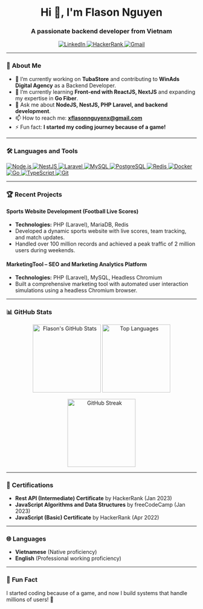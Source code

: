 <h1 align="center">Hi 👋, I'm Flason Nguyen</h1>
<h3 align="center">A passionate backend developer from Vietnam</h3>

<p align="center">
  <a href="https://linkedin.com/in/flasonnguyen" target="blank">
    <img src="https://img.shields.io/badge/LinkedIn-0077B5?style=for-the-badge&logo=linkedin&logoColor=white" alt="LinkedIn" />
  </a>
  <a href="https://www.hackerrank.com/@flasonnguyen" target="blank">
    <img src="https://img.shields.io/badge/HackerRank-2EC866?style=for-the-badge&logo=hackerrank&logoColor=white" alt="HackerRank" />
  </a>
  <a href="mailto:xflasonnguyenx@gmail.com" target="blank">
    <img src="https://img.shields.io/badge/Gmail-D14836?style=for-the-badge&logo=gmail&logoColor=white" alt="Gmail" />
  </a>
</p>

---

### 🚀 **About Me**

- 🔭 I’m currently working on **TubaStore** and contributing to **WinAds Digital Agency** as a Backend Developer.
- 🌱 I’m currently learning **Front-end with ReactJS, NextJS** and expanding my expertise in **Go Fiber**.
- 💬 Ask me about **NodeJS, NestJS, PHP Laravel, and backend development**.
- 📫 How to reach me: **xflasonnguyenx@gmail.com**
- ⚡ Fun fact: **I started my coding journey because of a game!**

---

### 🛠️ **Languages and Tools**

<p align="left">
  <a href="https://nodejs.org" target="_blank" rel="noreferrer">
    <img src="https://img.shields.io/badge/Node.js-339933?style=for-the-badge&logo=nodedotjs&logoColor=white" alt="Node.js" />
  </a>
  <a href="https://nestjs.com/" target="_blank" rel="noreferrer">
    <img src="https://img.shields.io/badge/NestJS-E0234E?style=for-the-badge&logo=nestjs&logoColor=white" alt="NestJS" />
  </a>
  <a href="https://laravel.com/" target="_blank" rel="noreferrer">
    <img src="https://img.shields.io/badge/Laravel-FF2D20?style=for-the-badge&logo=laravel&logoColor=white" alt="Laravel" />
  </a>
  <a href="https://www.mysql.com/" target="_blank" rel="noreferrer">
    <img src="https://img.shields.io/badge/MySQL-4479A1?style=for-the-badge&logo=mysql&logoColor=white" alt="MySQL" />
  </a>
  <a href="https://www.postgresql.org" target="_blank" rel="noreferrer">
    <img src="https://img.shields.io/badge/PostgreSQL-4169E1?style=for-the-badge&logo=postgresql&logoColor=white" alt="PostgreSQL" />
  </a>
  <a href="https://redis.io" target="_blank" rel="noreferrer">
    <img src="https://img.shields.io/badge/Redis-DC382D?style=for-the-badge&logo=redis&logoColor=white" alt="Redis" />
  </a>
  <a href="https://www.docker.com/" target="_blank" rel="noreferrer">
    <img src="https://img.shields.io/badge/Docker-2496ED?style=for-the-badge&logo=docker&logoColor=white" alt="Docker" />
  </a>
  <a href="https://golang.org/" target="_blank" rel="noreferrer">
    <img src="https://img.shields.io/badge/Go-00ADD8?style=for-the-badge&logo=go&logoColor=white" alt="Go" />
  </a>
  <a href="https://www.typescriptlang.org/" target="_blank" rel="noreferrer">
    <img src="https://img.shields.io/badge/TypeScript-3178C6?style=for-the-badge&logo=typescript&logoColor=white" alt="TypeScript" />
  </a>
  <a href="https://git-scm.com/" target="_blank" rel="noreferrer">
    <img src="https://img.shields.io/badge/Git-F05032?style=for-the-badge&logo=git&logoColor=white" alt="Git" />
  </a>
</p>

---

### 🏆 **Recent Projects**

#### **Sports Website Development (Football Live Scores)**
- **Technologies:** PHP (Laravel), MariaDB, Redis
- Developed a dynamic sports website with live scores, team tracking, and match updates.
- Handled over 100 million records and achieved a peak traffic of 2 million users during weekends.

#### **MarketingTool – SEO and Marketing Analytics Platform**
- **Technologies:** PHP (Laravel), MySQL, Headless Chromium
- Built a comprehensive marketing tool with automated user interaction simulations using a headless Chromium browser.
---

### 📊 **GitHub Stats**

<p align="center">
  <img height="180em" src="https://github-readme-stats.vercel.app/api?username=flasonme&show_icons=true&theme=highcontrast" alt="Flason's GitHub Stats" />
  <img height="180em" src="https://github-readme-stats.vercel.app/api/top-langs?username=flasonme&layout=compact&theme=highcontrast" alt="Top Languages" />
</p>

<p align="center">
  <img height="180em" src="https://streak-stats.demolab.com/?user=flasonme&theme=highcontrast" alt="GitHub Streak" />
</p>

---
### 📜 **Certifications**
- **Rest API (Intermediate) Certificate** by HackerRank (Jan 2023)
- **JavaScript Algorithms and Data Structures** by freeCodeCamp (Jan 2023)
- **JavaScript (Basic) Certificate** by HackerRank (Apr 2022)

---

### 🌐 **Languages**
- **Vietnamese** (Native proficiency)
- **English** (Professional working proficiency)

---

### 🎨 **Fun Fact**
I started coding because of a game, and now I build systems that handle millions of users! 🚀